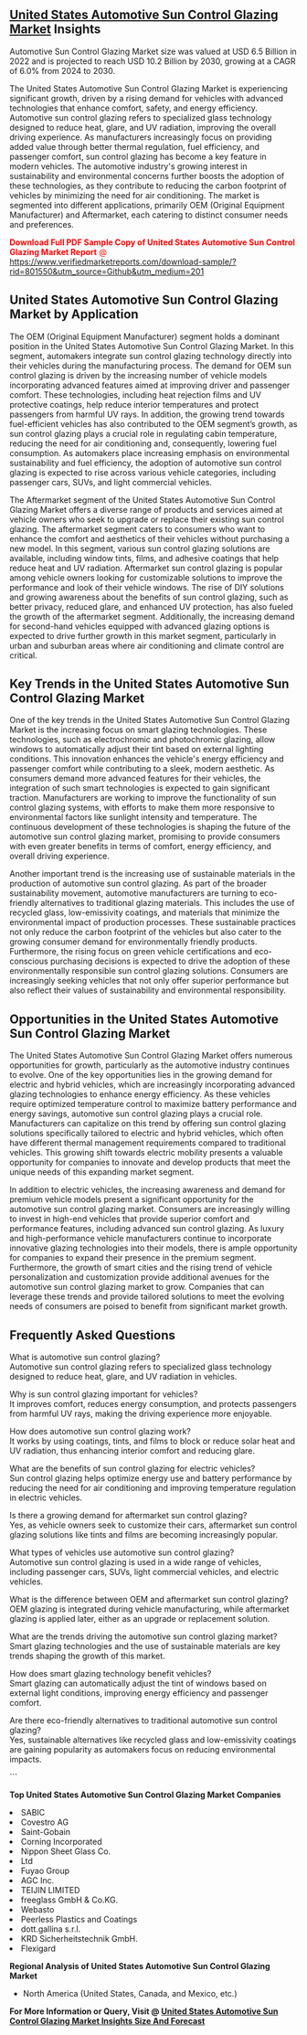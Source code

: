 <h2><a href="https://www.verifiedmarketreports.com/download-sample/?rid=801550&amp;utm_source=Github&amp;utm_medium=201" target="_blank">United States Automotive Sun Control Glazing Market</a> Insights</h2><p>Automotive Sun Control Glazing Market size was valued at USD 6.5 Billion in 2022 and is projected to reach USD 10.2 Billion by 2030, growing at a CAGR of 6.0% from 2024 to 2030.</p><p><p>The United States Automotive Sun Control Glazing Market is experiencing significant growth, driven by a rising demand for vehicles with advanced technologies that enhance comfort, safety, and energy efficiency. Automotive sun control glazing refers to specialized glass technology designed to reduce heat, glare, and UV radiation, improving the overall driving experience. As manufacturers increasingly focus on providing added value through better thermal regulation, fuel efficiency, and passenger comfort, sun control glazing has become a key feature in modern vehicles. The automotive industry's growing interest in sustainability and environmental concerns further boosts the adoption of these technologies, as they contribute to reducing the carbon footprint of vehicles by minimizing the need for air conditioning. The market is segmented into different applications, primarily OEM (Original Equipment Manufacturer) and Aftermarket, each catering to distinct consumer needs and preferences. <p><span class=""><span style="color: #ff0000;"><strong>Download Full PDF Sample Copy of United States Automotive Sun Control Glazing Market Report</strong> @ </span><a href="https://www.verifiedmarketreports.com/download-sample/?rid=801550&amp;utm_source=Github&amp;utm_medium=201" target="_blank">https://www.verifiedmarketreports.com/download-sample/?rid=801550&amp;utm_source=Github&amp;utm_medium=201</a></span></p></p><h2>United States Automotive Sun Control Glazing Market by Application</h2><p>The OEM (Original Equipment Manufacturer) segment holds a dominant position in the United States Automotive Sun Control Glazing Market. In this segment, automakers integrate sun control glazing technology directly into their vehicles during the manufacturing process. The demand for OEM sun control glazing is driven by the increasing number of vehicle models incorporating advanced features aimed at improving driver and passenger comfort. These technologies, including heat rejection films and UV protective coatings, help reduce interior temperatures and protect passengers from harmful UV rays. In addition, the growing trend towards fuel-efficient vehicles has also contributed to the OEM segment’s growth, as sun control glazing plays a crucial role in regulating cabin temperature, reducing the need for air conditioning and, consequently, lowering fuel consumption. As automakers place increasing emphasis on environmental sustainability and fuel efficiency, the adoption of automotive sun control glazing is expected to rise across various vehicle categories, including passenger cars, SUVs, and light commercial vehicles.<p>The Aftermarket segment of the United States Automotive Sun Control Glazing Market offers a diverse range of products and services aimed at vehicle owners who seek to upgrade or replace their existing sun control glazing. The aftermarket segment caters to consumers who want to enhance the comfort and aesthetics of their vehicles without purchasing a new model. In this segment, various sun control glazing solutions are available, including window tints, films, and adhesive coatings that help reduce heat and UV radiation. Aftermarket sun control glazing is popular among vehicle owners looking for customizable solutions to improve the performance and look of their vehicle windows. The rise of DIY solutions and growing awareness about the benefits of sun control glazing, such as better privacy, reduced glare, and enhanced UV protection, has also fueled the growth of the aftermarket segment. Additionally, the increasing demand for second-hand vehicles equipped with advanced glazing options is expected to drive further growth in this market segment, particularly in urban and suburban areas where air conditioning and climate control are critical.<h2>Key Trends in the United States Automotive Sun Control Glazing Market</h2><p>One of the key trends in the United States Automotive Sun Control Glazing Market is the increasing focus on smart glazing technologies. These technologies, such as electrochromic and photochromic glazing, allow windows to automatically adjust their tint based on external lighting conditions. This innovation enhances the vehicle's energy efficiency and passenger comfort while contributing to a sleek, modern aesthetic. As consumers demand more advanced features for their vehicles, the integration of such smart technologies is expected to gain significant traction. Manufacturers are working to improve the functionality of sun control glazing systems, with efforts to make them more responsive to environmental factors like sunlight intensity and temperature. The continuous development of these technologies is shaping the future of the automotive sun control glazing market, promising to provide consumers with even greater benefits in terms of comfort, energy efficiency, and overall driving experience.<p>Another important trend is the increasing use of sustainable materials in the production of automotive sun control glazing. As part of the broader sustainability movement, automotive manufacturers are turning to eco-friendly alternatives to traditional glazing materials. This includes the use of recycled glass, low-emissivity coatings, and materials that minimize the environmental impact of production processes. These sustainable practices not only reduce the carbon footprint of the vehicles but also cater to the growing consumer demand for environmentally friendly products. Furthermore, the rising focus on green vehicle certifications and eco-conscious purchasing decisions is expected to drive the adoption of these environmentally responsible sun control glazing solutions. Consumers are increasingly seeking vehicles that not only offer superior performance but also reflect their values of sustainability and environmental responsibility.<h2>Opportunities in the United States Automotive Sun Control Glazing Market</h2><p>The United States Automotive Sun Control Glazing Market offers numerous opportunities for growth, particularly as the automotive industry continues to evolve. One of the key opportunities lies in the growing demand for electric and hybrid vehicles, which are increasingly incorporating advanced glazing technologies to enhance energy efficiency. As these vehicles require optimized temperature control to maximize battery performance and energy savings, automotive sun control glazing plays a crucial role. Manufacturers can capitalize on this trend by offering sun control glazing solutions specifically tailored to electric and hybrid vehicles, which often have different thermal management requirements compared to traditional vehicles. This growing shift towards electric mobility presents a valuable opportunity for companies to innovate and develop products that meet the unique needs of this expanding market segment.<p>In addition to electric vehicles, the increasing awareness and demand for premium vehicle models present a significant opportunity for the automotive sun control glazing market. Consumers are increasingly willing to invest in high-end vehicles that provide superior comfort and performance features, including advanced sun control glazing. As luxury and high-performance vehicle manufacturers continue to incorporate innovative glazing technologies into their models, there is ample opportunity for companies to expand their presence in the premium segment. Furthermore, the growth of smart cities and the rising trend of vehicle personalization and customization provide additional avenues for the automotive sun control glazing market to grow. Companies that can leverage these trends and provide tailored solutions to meet the evolving needs of consumers are poised to benefit from significant market growth.<h2>Frequently Asked Questions</h2><p>What is automotive sun control glazing? <br> Automotive sun control glazing refers to specialized glass technology designed to reduce heat, glare, and UV radiation in vehicles.</p><p>Why is sun control glazing important for vehicles? <br> It improves comfort, reduces energy consumption, and protects passengers from harmful UV rays, making the driving experience more enjoyable.</p><p>How does automotive sun control glazing work? <br> It works by using coatings, tints, and films to block or reduce solar heat and UV radiation, thus enhancing interior comfort and reducing glare.</p><p>What are the benefits of sun control glazing for electric vehicles? <br> Sun control glazing helps optimize energy use and battery performance by reducing the need for air conditioning and improving temperature regulation in electric vehicles.</p><p>Is there a growing demand for aftermarket sun control glazing? <br> Yes, as vehicle owners seek to customize their cars, aftermarket sun control glazing solutions like tints and films are becoming increasingly popular.</p><p>What types of vehicles use automotive sun control glazing? <br> Automotive sun control glazing is used in a wide range of vehicles, including passenger cars, SUVs, light commercial vehicles, and electric vehicles.</p><p>What is the difference between OEM and aftermarket sun control glazing? <br> OEM glazing is integrated during vehicle manufacturing, while aftermarket glazing is applied later, either as an upgrade or replacement solution.</p><p>What are the trends driving the automotive sun control glazing market? <br> Smart glazing technologies and the use of sustainable materials are key trends shaping the growth of this market.</p><p>How does smart glazing technology benefit vehicles? <br> Smart glazing can automatically adjust the tint of windows based on external light conditions, improving energy efficiency and passenger comfort.</p><p>Are there eco-friendly alternatives to traditional automotive sun control glazing? <br> Yes, sustainable alternatives like recycled glass and low-emissivity coatings are gaining popularity as automakers focus on reducing environmental impacts.</p>```</p><p><strong>Top United States Automotive Sun Control Glazing Market Companies</strong></p><div data-test-id=""><p><li>SABIC</li><li> Covestro AG</li><li> Saint-Gobain</li><li> Corning Incorporated</li><li> Nippon Sheet Glass Co.</li><li> Ltd</li><li> Fuyao Group</li><li> AGC Inc.</li><li> TEIJIN LIMITED</li><li> freeglass GmbH & Co.KG.</li><li> Webasto</li><li> Peerless Plastics and Coatings</li><li> dott.gallina s.r.l.</li><li> KRD Sicherheitstechnik GmbH.</li><li> Flexigard</li></p><div><strong>Regional Analysis of&nbsp;United States Automotive Sun Control Glazing Market</strong></div><ul><li dir="ltr"><p dir="ltr">North America&nbsp;(United States, Canada, and Mexico, etc.)</p></li></ul><p><strong>For More Information or Query, Visit @&nbsp;</strong><strong><a href="https://www.verifiedmarketreports.com/product/automotive-sun-control-glazing-market/?utm_source=Github&amp;utm_medium=201" target="_blank">United States Automotive Sun Control Glazing Market Insights Size And Forecast</a></strong></p></div>
